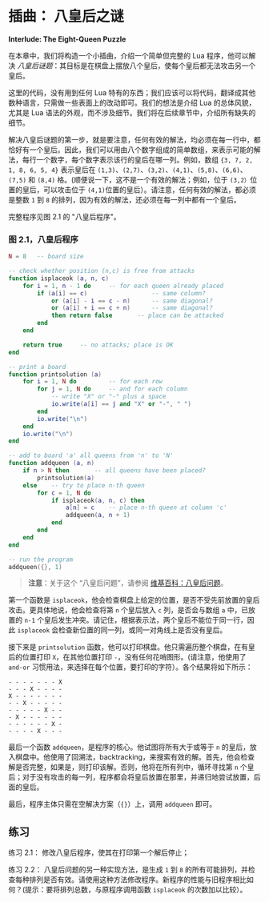 # 插曲： 八皇后之谜

**Interlude: The Eight-Queen Puzzle**


在本章中，我们将构造一个小插曲，介绍一个简单但完整的 Lua 程序，他可以解决 *八皇后谜题*：其目标是在棋盘上摆放八个皇后，使每个皇后都无法攻击另一个皇后。

这里的代码，没有用到任何 Lua 特有的东西；我们应该可以将代码，翻译成其他数种语言，只需做一些表面上的改动即可。我们的想法是介绍 Lua 的总体风貌，尤其是 Lua 语法的外观，而不涉及细节。我们将在后续章节中，介绍所有缺失的细节。


解决八皇后谜题的第一步，就是要注意，任何有效的解法，均必须在每一行中，都恰好有一个皇后。因此，我们可以用由八个数字组成的简单数组，来表示可能的解法，每行一个数字，每个数字表示该行的皇后在哪一列。例如，数组 `{3, 7, 2, 1, 8, 6, 5, 4}` 表示皇后在 `(1,3)`、`(2,7)`、`(3,2)`、`(4,1)`、`(5,8)`、`(6,6)`、`(7,5)` 和 `(8,4)` 格。(顺便说一下，这不是一个有效的解法；例如，位于 `(3,2）`位置的皇后，可以攻击位于 `(4,1)`位置的皇后）。请注意，任何有效的解法，都必须是整数 `1` 到 `8` 的排列，因为有效的解法，还必须在每一列中都有一个皇后。


完整程序见图 2.1 的 "八皇后程序"。


### 图 2.1，八皇后程序

```lua
N = 8   -- board size

-- check whether position (n,c) is free from attacks
function isplaceok (a, n, c)
    for i = 1, n - 1 do     -- for each queen already placed
        if (a[i] == c)                  -- same column?
            or (a[i] - i == c - n)      -- same diagonal?
            or (a[i] + i == c + n)      -- same diagonal?
            then return false       -- place can be attacked
        end
    end

    return true     -- no attacks; place is OK
end

-- print a board
function printsolution (a)
    for i = 1, N do         -- for each row
        for j = 1, N do     -- and for each column
            -- write "X" or "-" plus a space
            io.write(a[i] == j and "X" or "-", " ")
        end
        io.write("\n")
    end
    io.write("\n")
end

-- add to board 'a' all queens from 'n' to 'N'
function addqueen (a, n)
    if n > N then       -- all queens have been placed?
        printsolution(a)
    else    -- try to place n-th queen
        for c = 1, N do
            if isplaceok(a, n, c) then
                a[n] = c    -- place n-th queen at column 'c'
                addqueen(a, n + 1)
            end
        end
    end
end

-- run the program
addqueen({}, 1)
```

> **注意**：关于这个 “八皇后问题”，请参阅 [维基百科：八皇后问题](https://zh.wikipedia.org/zh-cn/%E5%85%AB%E7%9A%87%E5%90%8E%E9%97%AE%E9%A2%98)。


第一个函数是 `isplaceok`，他会检查棋盘上给定的位置，是否不受先前放置的皇后攻击。更具体地说，他会检查将第 `n` 个皇后放入 `c` 列，是否会与数组 `a` 中，已放置的 `n-1` 个皇后发生冲突。请记住，根据表示法，两个皇后不能位于同一行，因此 `isplaceok` 会检查新位置的同一列，或同一对角线上是否没有皇后。


接下来是 `printsolution` 函数，他可以打印棋盘。他只需遍历整个棋盘，在有皇后的位置打印 `X`，在其他位置打印 `-`，没有任何花哨图形。(请注意，他使用了 `and-or` 习惯用法，来选择在每个位置，要打印的字符）。各个结果将如下所示：


```console
- - - - - - - X
- - - X - - - -
X - - - - - - -
- - X - - - - -
- - - - - X - -
- X - - - - - -
- - - - - - X -
- - - - X - - -
```


最后一个函数 `addqueen`，是程序的核心。他试图将所有大于或等于 `n` 的皇后，放入棋盘中。他使用了回溯法，backtracking，来搜索有效的解。首先，他会检查解是否完整，如果是，则打印该解。否则，他将在所有列中，循环寻找第 `n` 个皇后；对于没有攻击的每一列，程序都会将皇后放置在那里，并递归地尝试放置，后面的皇后。


最后，程序主体只需在空解决方案（`{}`）上，调用 `addqueen` 即可。


## 练习

练习 2.1： 修改八皇后程序，使其在打印第一个解后停止；


练习 2.2： 八皇后问题的另一种实现方法，是生成 `1` 到 `8` 的所有可能排列，并检查每种排列是否有效。请使用这种方法修改程序。新程序的性能与旧程序相比如何？(提示：要将排列总数，与原程序调用函数 `isplaceok` 的次数加以比较）。
